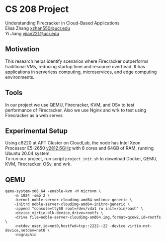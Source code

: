 # CS 208 Project  
Understanding Firecracker in Cloud-Based Applications  
Elisa Zhang xzhan550@ucr.edu  
Yi Jiang yjian221@ucr.edu  

## Motivation
This research helps identify scenarios where Firecracker outperforms traditional VMs, reducing startup time and resource overhead. It has applications in serverless computing, microservices, and edge computing environments.

## Tools
In our project we use QEMU, Firecracker, KVM, and OSv to test performance of Firecracker. Also we use Nginx and wrk to test using Firecracker as a web server.

## Experimental Setup
Using c6220 at APT Cluster on CloudLab, the node has Intel Xeon Processor E5-2650 v2@2.6GHz with 8 cores and 64GB of RAM, running Ubuntu 20.04 system.  
To run our project, run script `project_init.sh` to download Docker, QEMU, KVM, Firecracker, OSv, and wrk.

## QEMU
```
qemu-system-x86_64 -enable-kvm -M microvm \
    -m 1024 -smp 2 \
    -kernel noble-server-cloudimg-amd64-vmlinuz-generic \
    -initrd noble-server-cloudimg-amd64-initrd-generic \
    -append "console=ttyS0 root=/dev/vda1 rw init=/bin/bash" \
    -device virtio-blk-device,drive=rootfs \
    -drive file=noble-server-cloudimg-amd64.img,format=qcow2,id=rootfs \
    -netdev user,id=net0,hostfwd=tcp::2222-:22 -device virtio-net-device,netdev=net0 \
    -nographic

```